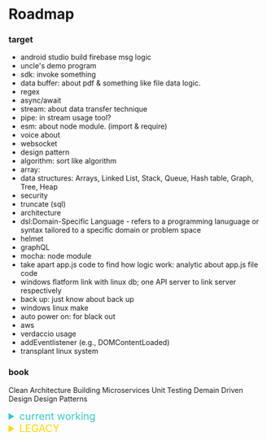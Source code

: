# Roadmap

### target
- android studio build firebase msg logic
- uncle's demo program
- sdk: invoke something
- data buffer: about pdf & something like file data logic.
- regex
- async/await
- stream: about data transfer technique
- pipe: in stream usage tool?
- esm: about node module. (import & require)
- voice about
- websocket
- design pattern
- algorithm: sort like algorithm
- array: 
- data structures: Arrays, Linked List, Stack, Queue, Hash table, Graph, Tree, Heap
- security
- truncate (sql)
- architecture
- dsl:Domain-Specific Language - refers to a programming lanuguage or syntax tailored to a specific domain or problem space
- helmet
- graphQL
- mocha: node module 
- take apart app.js code to find how logic work: analytic about app.js file code
- windows flatform link with linux db; one API server to link server respectively
- back up: just know about back up 
- windows linux make 
- auto power on: for black out
- aws
- verdaccio usage
- addEventlistener (e.g., DOMContentLoaded)
- transplant linux system

### book

Clean Architecture
Building Microservices
Unit Testing
Demain Driven Design
Design Patterns

<details><summary style="color: rgb(51, 204, 201); font-size:1.25rem">current working</summary>

<details><summary>uncles's demo program</summary>

- link with Django and c program

</details>

</details>


<details><summary style="color:gold; font-size:1.25rem;">LEGACY</summary>

<details><summary></summary>

</details>

</details>